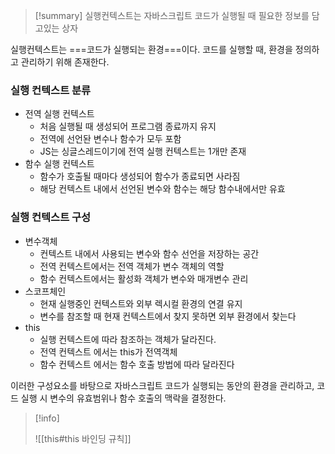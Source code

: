 
> [!summary]
> 실행컨텍스트는 자바스크립트 코드가 실행될 때 필요한 정보를 담고있는 상자
>

실행컨텍스트는 ===코드가 실행되는 환경===이다. 코드를 실행할 때, 환경을 정의하고 관리하기 위해 존재한다. 

### 실행 컨텍스트 분류

- 전역 실행 컨텍스트
	- 처음 실행될 때 생성되어 프로그램 종료까지 유지
	- 전역에 선언돤 변수나 함수가 모두 포함
	- JS는 싱글스레드이기에 전역 실행 컨텍스트는 1개만 존재
- 함수 실행 컨텍스트
	- 함수가 호출될 때마다 생성되어 함수가 종료되면 사라짐
	- 해당 컨텍스트 내에서 선언된 변수와 함수는 해당 함수내에서만 유효

### 실행 컨텍스트 구성

- 변수객체
	- 컨텍스트 내에서 사용되는 변수와 함수 선언을 저장하는 공간
	- 전역 컨텍스트에서는 전역 객체가 변수 객체의 역할
	- 함수 컨텍스트에서는 활성화 객체가 변수와 매개변수 관리
- 스코프체인
	- 현재 실행중인 컨텍스트와 외부 렉시컬 환경의 연결 유지
	- 변수를 참조할 때 현재 컨텍스트에서 찾지 못하면 외부 환경에서 찾는다
- this
	- 실행 컨텍스트에 따라 참조하는 객체가 달라진다. 
	- 전역 컨텍스트 에서는 this가 전역객체
	- 함수 컨텍스트 에서는 함수 호출 방법에 따라 달라진다

이러한 구성요소를 바탕으로 자바스크립트 코드가 실행되는 동안의 환경을 관리하고, 코드 실행 시 변수의 유효범위나 함수 호출의 맥락을 결정한다.


>[!info]
>
>![[this#this 바인딩 규칙]]
>